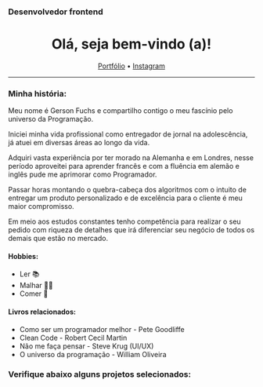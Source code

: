 ### Desenvolvedor frontend
<h1 align="center">
  Olá, seja bem-vindo (a)!
  </h1>

<p align="center">
  <a href="https://samuel-fuchs.com.br">Portfólio</a> •
  <a href="https://www.instagram.com/isamuelfuchs/">Instagram</a>
</p>

----
### Minha história:

Meu nome é Gerson Fuchs e compartilho contigo o meu fascínio pelo universo da Programação.

Iniciei minha vida profissional como entregador de jornal na adolescência, já atuei em diversas áreas ao longo da vida.

Adquiri vasta experiência por ter morado na Alemanha e em Londres, nesse período aproveitei para aprender francês e com a fluência em alemão e inglês pude me aprimorar como Programador.

Passar horas montando o quebra-cabeça dos algoritmos com o intuito de entregar um produto personalizado e de excelência para o cliente é meu maior compromisso.

Em meio aos estudos constantes tenho competência para realizar o seu pedido com riqueza de detalhes que irá diferenciar seu negócio de todos os demais que estão no mercado.

#### Hobbies:
- Ler 📚
- Malhar 🏋️‍♂️
- Comer 🍖

#### Livros relacionados:

- Como ser um programador melhor - Pete Goodliffe 
- Clean Code - Robert Cecil Martin
- Não me faça pensar - Steve Krug (UI/UX)
- O universo da programação - William Oliveira


### Verifique abaixo alguns projetos selecionados:
